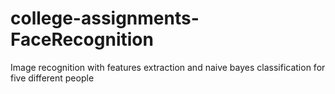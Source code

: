 # college-assignments-FaceRecognition
Image recognition with features extraction and naive bayes classification for five different people 
